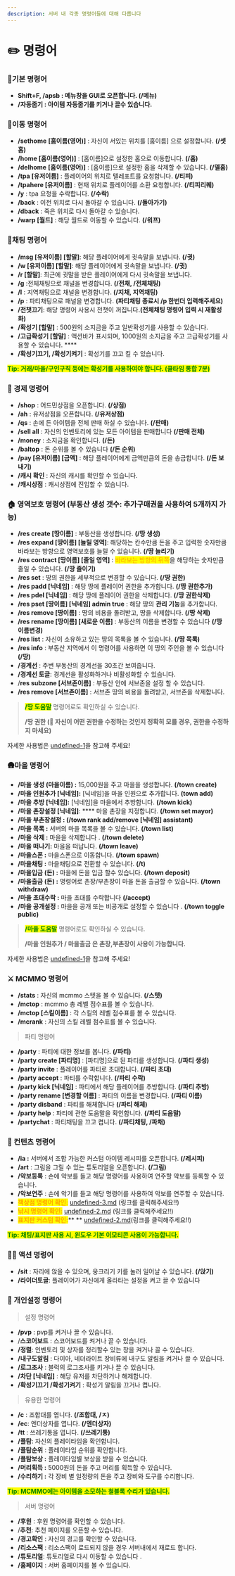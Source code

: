 ```yaml
---
description: 서버 내 각종 명령어들에 대해 다룹니다
---
```


# ✏️ 명령어

### 🌟기본 명령어

* **Shift+F, /apsb : 메뉴창을 GUI로 오픈합니다.  (/메뉴)**
* **/자동줍기 : 아이템 자동줍기를 키거나 끌수 있습니다.**

### 🚶이동 명령어

* **/sethome** **\[홈이름(영어)]** : 자신이 서있는 위치를 \[홈이름] 으로 설정합니다. **(/셋홈)**&#x20;
* **/home \[홈이름(영어)]** : \[홈이름]으로 설정한 홈으로 이동합니다.  **(/홈)**
* **/delhome** **\[홈이름(영어)]** : \[홈이름]으로 설정한 홈을 삭제할 수 있습니다. **(/델홈)**
* **/tpa \[유저이름]** : 플레이어의 위치로 텔레포트를 요청합니다. **(/티피)**
* **/tpahere \[유저이름]** : 현재 위치로 플레이어를 소환 요청합니다. **(/티피리퀘)**
* **/y** : tpa 요청을 수락합니다. **(/수락)**
* **/back** : 이전 위치로 다시 돌아갈 수 있습니다. **(/돌아가기)**
* **/dback** :  죽은 위치로 다시 돌아갈 수 있습니다.
* **/warp \[월드]** : 해당 월드로 이동할 수 있습니다. **(/워프)**

### 💬채팅 명령어

* **/msg \[유저이름] \[할말]**: 해당 플레이어에게 귓속말을 보냅니다. **(/귓)**
* **/w \[유저이름] \[할말]**: 해당 플레이어에게 귓속말을 보냅니다. **(/귓)**
* **/r \[할말]**: 최근에 귓말을 받은 플레이어에게 다시 귓속말을 보냅니다.
* **/g** :전체채팅으로 채널을 변경합니다. **(/전채, /전체채팅)**
* **/l** : 지역채팅으로 채널을 변경합니다.  **(/지채, 지역채팅)**
* **/p** : 파티채팅으로 패널을 변경합니다. **(파티채팅 종료시 /p 한번더 입력해주세요)**
* **/전챗끄기**: 해당 명령어 사용시 전챗이 꺼집니다.**(전체채팅 명령어 입력 시 재활성화)**
* **/확성기 \[할말]** : 500원의 소지금을 주고 일반확성기를 사용할 수 있습니다.&#x20;
* **/고급확성기 \[할말]** : 액션바가 표시되며, 1000원의 소지금을 주고 고급확성기를 사용할 수 있습니다. ****&#x20;
* **/확성기끄기, /확성기켜기** : 확성기를 끄고 킬 수 있습니다.

<mark style="color:green;">**Tip: 거래/마을/구인구직 등에는 확성기를 사용하여야 합니다. (쿨타임 통합 7분)**</mark>

### 💸 경제 명령어

* **/shop** : 어드민상점을 오픈합니다. **(/상점)**
* **/ah** : 유저상점을 오픈합니다. **(/유저상점)**
* **/qs** : 손에 든 아이템을 전체 판매 하실 수 있습니다.﻿ **(/판매)**&#x20;
* **/sell all** : 자신의 인벤토리에 있는 모든 아이템을 판매합니다 **(/판매 전체)**&#x20;
* **/money** : 소지금을 확인합니다. **(/돈)**
* **/baltop** : 돈 순위를 볼 수 있습니다 **(/돈 순위)**
* **/pay \[유저이름] \[금액]** : 해당 플레이어에게 금액만큼의 돈을 송금합니다. **(/돈 보내기)**
* **/캐시 확인** : 자신의 캐시를 확인할 수 있습니다.
* **/캐시상점**  : 캐시상점에 진입할 수 있습니다.

### 🏠 영역보호 명령어 (부동산 생성 갯수: 추가구매권을 사용하여 5개까지 가능)&#x20;

* **/res create \[땅이름]** : 부동산을 생성합니다. **(/땅 생성)**
* **/res expand \[땅이름] \[늘릴 영역]**: 해당하는 칸수만큼 돈을 주고 입력한 숫자만큼 바라보는 방향으로 영역보호를 늘릴 수 있습니다. **(/땅 늘리기)**
* **/res contract \[땅이름] \[줄일 영역]** : <mark style="color:orange;">바라보는 방향의 뒤쪽</mark>을 해당하는 숫자만큼 줄일 수 있습니다. **(/땅 줄이기)**
* **/res set** : 땅의 권한을 세부적으로 변경할 수 있습니다. **(/땅 권한)**
* **/res padd \[닉네임]** : 해당 땅에 플레이어 권한을 추가합니다. **(/땅 권한추가)**
* **/res pdel \[닉네임]** : 해당 땅에 플레이어 권한을 삭제합니다. **(/땅 권한삭제)**
* **/res pset \[땅이름] \[닉네임] admin true** : 해당 땅의 **관리 기능**을 추가합니다.
* **/res remove \[땅이름]** : 땅의 비용을 돌려받고, 땅을 삭제합니다.  **(/땅 삭제)**
* **/res rename \[땅이름] \[새로운 이름]** :  부동산의 이름을 변경할 수 있습니다 **(/땅 이름변경)**
* **/res list** : 자신이 소유하고 있는 땅의 목록을 볼 수 있습니다. **(/땅 목록)**&#x20;
* **/res info** : 부동산 지역에서 이 명령어를 사용하면 이 땅의 주인을 볼 수 있습니다 **(/땅)**
* **/경계선** : 주변 부동산의 경계선을 30초간 보여줍니다.
* **/경계선 토글**: 경계선을 활성화하거나 비활성화할 수 있습니다.
* /**res subzone \[서브존이름]**  : 부동산 안에 서브존을 설정 할 수 있습니다.
* **/res remove \[서브존이름]** : 서브존 땅의 비용을 돌려받고, 서브존을 삭제합니다.

> <mark style="color:green;">**/땅 도움말**</mark> 명령어로도 확인하실 수 있습니다.
>
> **/땅 권한 (🛑 자신이 어떤 권한을 수정하는 것인지 정확히 모를 경우, 권한을 수정하지 마세요)**

자세한 사용법은 [undefined-1](../server/undefined-1/ "mention")을 참고해 주세요!

### 🛖마을 명령어 &#x20;

* **/마을 생성 (마을이름) :** 15,000원을 주고 마을을 생성합니다. **(/town create)**&#x20;
* **/마을 인원추가  \[닉네임]:** \[닉네임]을 마을 인원으로 추가합니다. **(town add)**
* **/마을 추방 \[닉네임]:** \[닉네임]을 마을에서 추방합니다. **(/town kick)**
* **/마을 촌장설정 \[닉네임]**: **** 마을 촌장을 지정합니다.  **(/town set mayor)**
* **/마을 부촌장설정 : (/town rank add/remove \[닉네임] assistant)**
* **/마을 목록 :** 서버의 마을 목록을 볼 수 있습니다. **(/town list)**
* **/마을 삭제 :** 마을을 삭제합니다 . **(/town delete)**
* **/마을 떠나기:** 마을을 떠납니다. **(/town leave)**
* **/마을스폰 :** 마을스폰으로 이동합니다. **(/town spawn)**
* **/마을채팅 :** 마을채팅으로 전환할 수 있습니다. **(/t)**
* **/마을입금 (돈) :** 마을에 돈을 입금  할수 있습니다. **(/town deposit)**
* **/마을출금 (돈) :** 명령어로 촌장/부촌장이 마을 돈을 출금할 수 있습니다. **(/town withdraw)**
* **/마을 초대수락 :** 마을 초대를 수락합니다 **(/accept)**
* **/마을 공개설정 :** 마을을  공개 또는 비공개로 설정할 수 있습니다 . **(/town toggle public)**

> <mark style="color:green;">**/마을 도움말**</mark> 명령어로도 확인하실 수 있습니다.
>
> **/마을 인원추가 / 마을출금 은 촌장,부촌장이 사용이 가능합니다.**

자세한 사용법은 [undefined-1](../server/undefined-1/ "mention")을 참고해 주세요!

### ⚔️ MCMMO 명령어

* **/stats** : 자신의 mcmmo 스텟을 볼 수 있습니다.﻿ **(/스텟)**&#x20;
* **/mctop**  : mcmmo 총 레벨 점수표를 볼 수 있습니다.
* **/mctop \[스킬이름]** : 각 스킬의 레벨 점수표를 볼 수 있습니다.
* **/mcrank** : 자신의 스킬 레벨 점수표를 볼 수 있습니다.

> 파티 명령어

* **/party** : 파티에 대한 정보를 봅니다. **(/파티)** &#x20;
* **/party create \[파티명]** : \[파티명]으로 된 파티를 생성합니다. **(/파티 생성)**
* **/party invite** : 플레이어를 파티로 초대합니다. **(/파티 초대)**
* **/party accept** : 파티를 수락합니다. **(/파티 수락)**
* **/party kick \[닉네임]** : 파티에서 해당 플레이어를 추방합니다. **(/파티 추방)**
* **/party rename \[변경할 이름]** : 파티의 이름을 변경합니다. **(/파티 이름)**
* **/party disband** : 파티를 해체합니다 **(/파티 해체)**
* **/party help** : 파티에 관한 도움말을 확인합니다. **(/파티 도움말)**
* **/partychat** : 파티채팅을 끄고 켭니다. **(/파티채팅, /파채)**

### 🎨 컨텐츠 명령어

* **/ia :** 서버에서 조합 가능한 커스텀 아이템 레시피를 오픈합니다. **(/레시피)**
* **/art** : 그림을 그릴 수 있는 튜토리얼을 오픈합니다. **(/그림)** &#x20;
* **/악보등록** : 손에 악보를 들고 해당 명령어를 사용하여 연주할 악보를 등록할 수 있습니다.
* **/악보연주** : 손에 악기를 들고 해당 명령어를 사용하여 악보를 연주할 수 있습니다.
* <mark style="color:orange;">**책상점 명령어 확인:**</mark> [undefined-3.md](../.-.-.-.-2/undefined-3.md "mention") (링크를 클릭해주세요!!)
* <mark style="color:orange;">**낚시 명령어 확인:**</mark> [undefined-2.md](../.-.-.-.-1/undefined-2.md "mention") (링크를 클릭해주세요!!)
* <mark style="color:orange;">**표지판 커스텀 확인:**</mark>** ** [undefined-2.md](../server/undefined-3/undefined-2.md "mention")(링크를 클릭해주세요!!)

<mark style="color:green;">**Tip: 채팅/표지판 사용 시, 윈도우 기본 이모티콘 사용이 가능합니다.**</mark>

### 🤸‍♂ 액션 명령어

* **/sit** : 자리에 앉을 수 있으며, 웅크리기 키를 눌러 일어날 수 있습니다. **(/앉기)**
* **/라이더토글**: 플레이어가 자신에게 올라타는 설정을 켜고 끌 수 있습니다

### 📝 개인설정 명령어

> 설정 명령어

* **/pvp** : pvp를 켜거나 끌 수 있습니다.﻿&#x20;
* /**스코어보드** : 스코어보드를 켜거나 끌 수 있습니다.
* **/정렬**: 인벤토리 및 상자를 정리할수 있는 창을 켜거나 끌 수 있습니다.
* **/내구도알림** : 다이아, 네더라이트 장비류에 내구도 알림을 켜거나 끌 수 있습니다.
* **/로그조사** : 블럭의 로그조사를 키거나 끌 수 있습니다.
* **/차단 \[닉네임]** : 해당 유저를 차단하거나 해제합니다.&#x20;
* **/확성기끄기 /확성기켜기** : 확성기 알림을 끄거나 켭니다.

> 유용한 명령어

* **/c** : 조합대를 엽니다. **(/조합대, /ㅈ)**
* **/ec**: 엔더상자를 엽니다. **(/엔더상자)**
* **/tt** : 쓰레기통을 엽니다. **(/쓰레기통)**
* **/플탐**: 자신의 플레이타임을 확인합니다.&#x20;
* **/플탐순위** : 플레이타임 순위를 확인합니다.
* **/플탐보상 :** 플레이타임별 보상을 받을 수 있습니다.&#x20;
* **/머리획득 :** 5000원의 돈을 주고 머리를 획득할 수 있습니다.
* **/수리하기 :** 각 장비 별 일정량의 돈을 주고 장비와 도구를 수리합니다.

<mark style="color:green;">**Tip: MCMMO에는 아이템을 소모하는 철블록 수리가 있습니다.**</mark>

> 서버 명령어

* **/후원** : 후원 명령어를 확인할 수 있습니다.
* /**추천**: 추천 페이지를 오픈할 수 있습니다.
* **/경고확인** : 자신의 경고를 확인할 수 있습니다.
* **/리소스팩** : 리소스팩이 로드되지 않을 경우 서버내에서 재로드 합니다.
* **/튜토리얼**: 튜토리얼로 다시 이동할 수 있습니다 .
* **/홈페이지** : 서버 홈페이지를 볼 수 있습니다.

